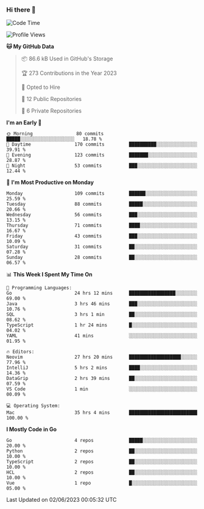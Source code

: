 ### Hi there 👋
<!--![visitors](https://visitor-badge.glitch.me/badge?page_id=d0zingcat)-->
<!--
**d0zingcat/d0zingcat** is a ✨ _special_ ✨ repository because its `README.md` (this file) appears on your GitHub profile.

Here are some ideas to get you started:

- 🔭 I’m currently working on ...
- 🌱 I’m currently learning ...
- 👯 I’m looking to collaborate on ...
- 🤔 I’m looking for help with ...
- 💬 Ask me about ...
- 📫 How to reach me: ...
- 😄 Pronouns: ...
- ⚡ Fun fact: ...
-->
<!--START_SECTION:waka-->
![Code Time](http://img.shields.io/badge/Code%20Time-2%2C674%20hrs%2050%20mins-blue)

![Profile Views](http://img.shields.io/badge/Profile%20Views-0-blue)

**🐱 My GitHub Data** 

> 📦 86.6 kB Used in GitHub's Storage 
 > 
> 🏆 273 Contributions in the Year 2023
 > 
> 💼 Opted to Hire
 > 
> 📜 12 Public Repositories 
 > 
> 🔑 6 Private Repositories 
 > 
**I'm an Early 🐤** 

```text
🌞 Morning                80 commits          █████░░░░░░░░░░░░░░░░░░░░   18.78 % 
🌆 Daytime                170 commits         ██████████░░░░░░░░░░░░░░░   39.91 % 
🌃 Evening                123 commits         ███████░░░░░░░░░░░░░░░░░░   28.87 % 
🌙 Night                  53 commits          ███░░░░░░░░░░░░░░░░░░░░░░   12.44 % 
```
📅 **I'm Most Productive on Monday** 

```text
Monday                   109 commits         ██████░░░░░░░░░░░░░░░░░░░   25.59 % 
Tuesday                  88 commits          █████░░░░░░░░░░░░░░░░░░░░   20.66 % 
Wednesday                56 commits          ███░░░░░░░░░░░░░░░░░░░░░░   13.15 % 
Thursday                 71 commits          ████░░░░░░░░░░░░░░░░░░░░░   16.67 % 
Friday                   43 commits          ███░░░░░░░░░░░░░░░░░░░░░░   10.09 % 
Saturday                 31 commits          ██░░░░░░░░░░░░░░░░░░░░░░░   07.28 % 
Sunday                   28 commits          ██░░░░░░░░░░░░░░░░░░░░░░░   06.57 % 
```


📊 **This Week I Spent My Time On** 

```text
💬 Programming Languages: 
Go                       24 hrs 12 mins      █████████████████░░░░░░░░   69.00 % 
Java                     3 hrs 46 mins       ███░░░░░░░░░░░░░░░░░░░░░░   10.76 % 
SQL                      3 hrs 1 min         ██░░░░░░░░░░░░░░░░░░░░░░░   08.62 % 
TypeScript               1 hr 24 mins        █░░░░░░░░░░░░░░░░░░░░░░░░   04.02 % 
YAML                     41 mins             ░░░░░░░░░░░░░░░░░░░░░░░░░   01.95 % 

🔥 Editors: 
Neovim                   27 hrs 20 mins      ███████████████████░░░░░░   77.96 % 
IntelliJ                 5 hrs 2 mins        ████░░░░░░░░░░░░░░░░░░░░░   14.36 % 
DataGrip                 2 hrs 39 mins       ██░░░░░░░░░░░░░░░░░░░░░░░   07.59 % 
VS Code                  1 min               ░░░░░░░░░░░░░░░░░░░░░░░░░   00.09 % 

💻 Operating System: 
Mac                      35 hrs 4 mins       █████████████████████████   100.00 % 
```

**I Mostly Code in Go** 

```text
Go                       4 repos             █████░░░░░░░░░░░░░░░░░░░░   20.00 % 
Python                   2 repos             ██░░░░░░░░░░░░░░░░░░░░░░░   10.00 % 
TypeScript               2 repos             ██░░░░░░░░░░░░░░░░░░░░░░░   10.00 % 
HCL                      2 repos             ██░░░░░░░░░░░░░░░░░░░░░░░   10.00 % 
Vue                      1 repo              █░░░░░░░░░░░░░░░░░░░░░░░░   05.00 % 
```




 Last Updated on 02/06/2023 00:05:32 UTC
<!--END_SECTION:waka-->

